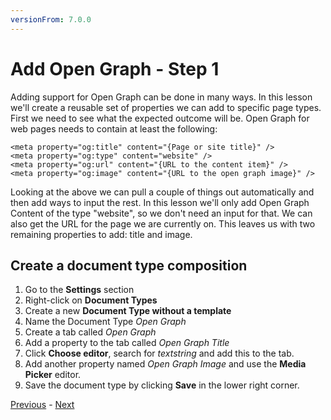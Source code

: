 ```yaml
---
versionFrom: 7.0.0
---
```


# Add Open Graph - Step 1

Adding support for Open Graph can be done in many ways. In this lesson we'll create a reusable set of properties we can add to specific page types. First we need to see what the expected outcome will be. Open Graph for web pages needs to contain at least the following:

    <meta property="og:title" content="{Page or site title}" />
    <meta property="og:type" content="website" />
    <meta property="og:url" content="{URL to the content item}" />
    <meta property="og:image" content="{URL to the open graph image}" />

Looking at the above we can pull a couple of things out automatically and then add ways to input the rest. In this lesson we'll only add Open Graph Content of the type "website", so we don't need an input for that. We can also get the URL for the page we are currently on. This leaves us with two remaining properties to add: title and image.

## Create a document type composition

1. Go to the **Settings** section
2. Right-click on **Document Types**
3. Create a new **Document Type without a template**
3. Name the Document Type *Open Graph*
4. Create a tab called *Open Graph*
5. Add a property to the tab called *Open Graph Title*
6. Click **Choose editor**, search for *textstring* and add this to the tab.
7. Add another property named *Open Graph Image* and use the **Media Picker** editor.
8. Save the document type by clicking **Save** in the lower right corner.

[Previous](index-v7.md) - [Next](step-2-v7.md)
